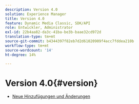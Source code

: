 ```yaml
---
description: Version 4.0
solution: Experience Manager
title: Version 4.0
feature: Dynamic Media Classic, SDK/API
role: Entwickler, Administrator
exl-id: 22b4aa82-da3c-41ba-be3b-baae32cd972d
translation-type: tm+mt
source-git-commit: b4344397f82eb7d2d61020909f4acc7fddea210b
workflow-type: tm+mt
source-wordcount: '14'
ht-degree: 14%

---
```


# Version 4.0{#version}

* [Neue Hinzufügungen und Änderungen](r-4-0-new.md)
